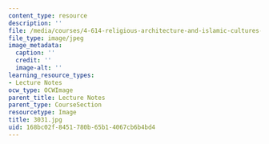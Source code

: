 ```yaml
---
content_type: resource
description: ''
file: /media/courses/4-614-religious-architecture-and-islamic-cultures-fall-2002/168bc02f8451780b65b14067cb6b4bd4_3031.jpg
file_type: image/jpeg
image_metadata:
  caption: ''
  credit: ''
  image-alt: ''
learning_resource_types:
- Lecture Notes
ocw_type: OCWImage
parent_title: Lecture Notes
parent_type: CourseSection
resourcetype: Image
title: 3031.jpg
uid: 168bc02f-8451-780b-65b1-4067cb6b4bd4
---
```

